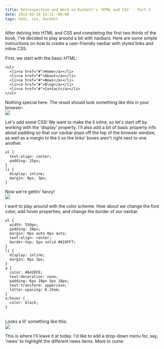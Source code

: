 ```yaml
---
title: Retrospective and Work on Duckett's 'HTML and CSS' - Part 2
date: 2013-03-18 15:11 -06:00
tags: html, css, duckett
---
```


After delving into HTML and CSS and completing the first two thirds of the book, I've decided to play around a bit with navbars. Here are some simple instructions on how to create a user-friendly navbar with styled links and inline CSS.

First, we start with the basic HTML:

````
<ul>
  <li><a href="#">Home</a></li>
  <li><a href="#">About</a></li>
  <li><a href="#">News</a></li>
  <li><a href="#">Blog</a></li>
  <li><a href="#">Contact</a></li>
</ul>
````

<P>Nothing special here. The result should look something like this in your browser:<br />
<img src="/images/navbar1.png" ></P>

Let's add some CSS! We want to make the li inline, so let's start off by working with the 'display' property. I'll also add a bit of basic property info about padding so that our navbar pops off the top of the browser window, as well as a margin to the li so the links' boxes aren't right next to one another.

````
ul {
  text-align: center;
  padding: 25px;
}
li {
  display: inline;
  margin: 0px, 3px;
}
````

<p>Now we're gettin' fancy!<br />
  <img src="/images/navbar2.png"></p>

I want to play around with the color scheme. How about we change the font color, add hover properties, and change  the border of our navbar.

````
ul {
  width: 550px;
  padding: 20px;
  margin: 0px auto 0px auto;
  text-align: center;
  border-top: 5px solid #819FF7;
}
li {
  display: inline;
  margin: 0px 3px;
}
a {
  color: #642EFE;
  text-decoration: none;
  padding: 6px 18px 5px 18px;
  text-transform: uppercase;
  letter-spacing: 0.15em;
}
a:hover {
  color: black;
}
````
<br />
Looks a lil' something like this:<br />
<img src="/images/navbar3.png"><br />

This is where I'll leave it at today. I'd like to add a drop-down menu for, say, 'news' to highlight the different news items. More to come.